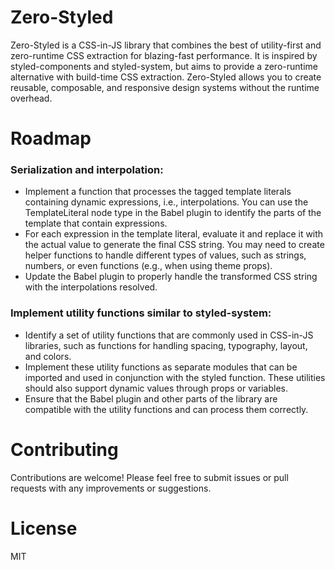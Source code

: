 # Zero-Styled

Zero-Styled is a CSS-in-JS library that combines the best of utility-first and zero-runtime CSS extraction for blazing-fast performance. It is inspired by styled-components and styled-system, but aims to provide a zero-runtime alternative with build-time CSS extraction. Zero-Styled allows you to create reusable, composable, and responsive design systems without the runtime overhead.

# Roadmap

### Serialization and interpolation:
- Implement a function that processes the tagged template literals containing dynamic expressions, i.e., interpolations. You can use the TemplateLiteral node type in the Babel plugin to identify the parts of the template that contain expressions.
- For each expression in the template literal, evaluate it and replace it with the actual value to generate the final CSS string. You may need to create helper functions to handle different types of values, such as strings, numbers, or even functions (e.g., when using theme props).
- Update the Babel plugin to properly handle the transformed CSS string with the interpolations resolved.

### Implement utility functions similar to styled-system:
- Identify a set of utility functions that are commonly used in CSS-in-JS libraries, such as functions for handling spacing, typography, layout, and colors.
- Implement these utility functions as separate modules that can be imported and used in conjunction with the styled function. These utilities should also support dynamic values through props or variables.
- Ensure that the Babel plugin and other parts of the library are compatible with the utility functions and can process them correctly.


# Contributing
Contributions are welcome! Please feel free to submit issues or pull requests with any improvements or suggestions.

# License
MIT